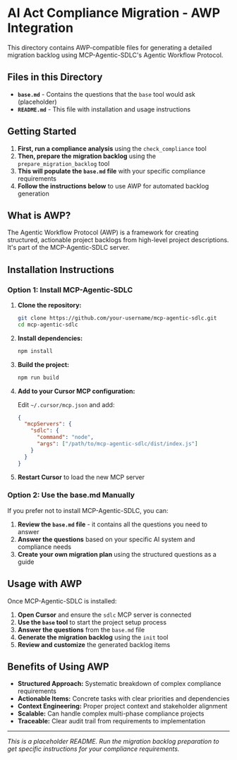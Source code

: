 # AI Act Compliance Migration - AWP Integration

This directory contains AWP-compatible files for generating a detailed migration backlog using MCP-Agentic-SDLC's Agentic Workflow Protocol.

## Files in this Directory

- **`base.md`** - Contains the questions that the `base` tool would ask (placeholder)
- **`README.md`** - This file with installation and usage instructions

## Getting Started

1. **First, run a compliance analysis** using the `check_compliance` tool
2. **Then, prepare the migration backlog** using the `prepare_migration_backlog` tool
3. **This will populate the `base.md` file** with your specific compliance requirements
4. **Follow the instructions below** to use AWP for automated backlog generation

## What is AWP?

The Agentic Workflow Protocol (AWP) is a framework for creating structured, actionable project backlogs from high-level project descriptions. It's part of the MCP-Agentic-SDLC server.

## Installation Instructions

### Option 1: Install MCP-Agentic-SDLC

1. **Clone the repository:**
   ```bash
   git clone https://github.com/your-username/mcp-agentic-sdlc.git
   cd mcp-agentic-sdlc
   ```

2. **Install dependencies:**
   ```bash
   npm install
   ```

3. **Build the project:**
   ```bash
   npm run build
   ```

4. **Add to your Cursor MCP configuration:**
   
   Edit `~/.cursor/mcp.json` and add:
   ```json
   {
     "mcpServers": {
       "sdlc": {
         "command": "node",
         "args": ["/path/to/mcp-agentic-sdlc/dist/index.js"]
       }
     }
   }
   ```

5. **Restart Cursor** to load the new MCP server

### Option 2: Use the base.md Manually

If you prefer not to install MCP-Agentic-SDLC, you can:

1. **Review the `base.md` file** - it contains all the questions you need to answer
2. **Answer the questions** based on your specific AI system and compliance needs
3. **Create your own migration plan** using the structured questions as a guide

## Usage with AWP

Once MCP-Agentic-SDLC is installed:

1. **Open Cursor** and ensure the `sdlc` MCP server is connected
2. **Use the `base` tool** to start the project setup process
3. **Answer the questions** from the `base.md` file
4. **Generate the migration backlog** using the `init` tool
5. **Review and customize** the generated backlog items

## Benefits of Using AWP

- **Structured Approach:** Systematic breakdown of complex compliance requirements
- **Actionable Items:** Concrete tasks with clear priorities and dependencies
- **Context Engineering:** Proper project context and stakeholder alignment
- **Scalable:** Can handle complex multi-phase compliance projects
- **Traceable:** Clear audit trail from requirements to implementation

---
*This is a placeholder README. Run the migration backlog preparation to get specific instructions for your compliance requirements.*
